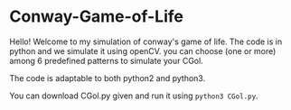 # Conway-Game-of-Life

Hello!
Welcome to my simulation of conway's game of life. 
The code is in python and we simulate it using openCV.
you can choose (one or more) among 6 predefined patterns to simulate your CGol.

The code is adaptable to both python2 and python3.

You can download CGol.py given and run it using ```python3 CGol.py```. 



